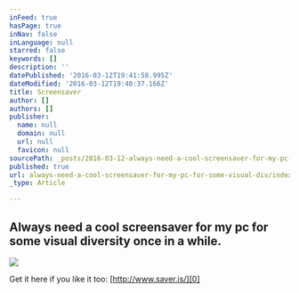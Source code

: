 ```yaml
---
inFeed: true
hasPage: true
inNav: false
inLanguage: null
starred: false
keywords: []
description: ''
datePublished: '2016-03-12T19:41:58.995Z'
dateModified: '2016-03-12T19:40:37.166Z'
title: Screensaver
author: []
authors: []
publisher:
  name: null
  domain: null
  url: null
  favicon: null
sourcePath: _posts/2016-03-12-always-need-a-cool-screensaver-for-my-pc-for-some-visual-div.md
published: true
url: always-need-a-cool-screensaver-for-my-pc-for-some-visual-div/index.html
_type: Article

---
```

## Always need a cool screensaver for my pc for some visual diversity once in a while.
![](https://the-grid-user-content.s3-us-west-2.amazonaws.com/4623ed59-2493-4e10-9461-2f17e19e6bf0.png)

Get it here if you like it too: [http://www.saver.is/][0]

[0]: http://www.saver.is/